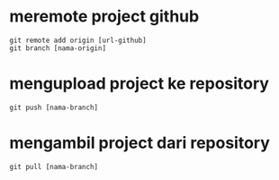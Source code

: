 # meremote project github 

```git
git remote add origin [url-github]
git branch [nama-origin]
```

# mengupload project ke repository

```git
git push [nama-branch]
```

# mengambil project dari repository

```git
git pull [nama-branch]
```
